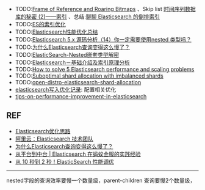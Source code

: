 
- [](#bookmark)TODO:[Frame of Reference and Roaring Bitmaps](https://www.elastic.co/cn/blog/frame-of-reference-and-roaring-bitmaps) 、Skip list [时间序列数据库的秘密 (2)——索引](https://www.infoq.cn/article/database-timestamp-02) 、总结:[聊聊 Elasticsearch 的倒排索引](https://zhuanlan.zhihu.com/p/76485252)
- TODO:[ES的索引优化](https://www.analysys.cn/article/detail/20018830)
- TODO:[Elasticsearch性能优化总结](https://zhuanlan.zhihu.com/p/43437056)
- TODO:[Elasticsearch 5.x 源码分析（14）你一定需要使用nested 类型吗？](https://www.jianshu.com/p/f0a15e21f61b)
- TODO:[为什么Elasticsearch查询变得这么慢了？](https://cloud.tencent.com/developer/article/1357698)
- TODO:[ElasticSearch-Nested嵌套类型解密](https://www.shenyanchao.cn/blog/2019/01/10/elasticsearch-nested/)
- TODO:[Elasticsearch－基础介绍及索引原理分析](https://www.cnblogs.com/dreamroute/p/8484457.html)
- TODO:[How to solve 5 Elasticsearch performance and scaling problems](https://www.datadoghq.com/blog/elasticsearch-performance-scaling-problems/#problem-4-how-can-i-speed-up-my-index-heavy-workload)
- TODO:[Suboptimal shard allocation with imbalanced shards](https://github.com/elastic/elasticsearch/issues/17213)
- TODO:[open-distro-elasticsearch-shard-allocation](https://aws.amazon.com/cn/blogs/opensource/open-distro-elasticsearch-shard-allocation/)
- [elasticsearch写入优化记录](https://blog.csdn.net/wmj2004/article/details/80804411): 配置相关优化
- [tips-on-performance-improvement-in-elasticsearch](https://www.ashnik.com/tips-on-performance-improvement-in-elasticsearch-part-i/)


## REF
- [Elasticsearch优化思路](https://zhuanlan.zhihu.com/p/84173080)
- [阿里云：Elasticsearch 技术团队](https://developer.aliyun.com/group/es)
- [为什么Elasticsearch查询变得这么慢了？](https://mp.weixin.qq.com/s/RTpBaFpNELQCO6VE0KMfsw)
- [从平台到中台 | Elasticsearch 在蚂蚁金服的实践经验](https://juejin.im/post/5be947416fb9a049af6cc930)
- [从 10 秒到 2 秒！ElasticSearch 性能调优](https://juejin.im/post/5c3e9813518825552880084a)


---
nested字段的查询效率要慢一个数量级，parent-children 查询要慢2个数量级，
